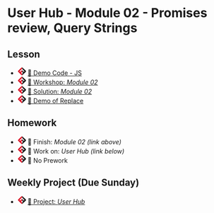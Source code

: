 # User Hub - Module 02 - Promises review, Query Strings

## Lesson
<!-- - ![FSA](/logo.png) [📺 Lecture]() -->
- ![FSA](/logo.png) [👾 Demo Code - JS](app.js)
- ![FSA](/logo.png) [🔬 Workshop: *Module 02*](https://learn.fullstackacademy.com/workshop/5e70ced67876630004afcddd/content/5e70ced67876630004afcde5/text)
- ![FSA](/logo.png) [👾 Solution: *Module 02*](https://learn.fullstackacademy.com/workshop/5e70ced67876630004afcddd/content/5e70ced67876630004afcdeb/text)
- ![FSA](/logo.png) [👾 Demo of Replace](replace-demo.js)

## Homework
- ![FSA](/logo.png) 🔬 Finish: *Module 02 (link above)*
- ![FSA](/logo.png) 🔬 Work on: *User Hub (link below)*
- ![FSA](/logo.png) 📖 No Prework

## Weekly Project (Due Sunday)
- ![FSA](/logo.png) [🔬 Project: *User Hub*](https://learn.fullstackacademy.com/workshop/5e6d4e18f762d1000459ff4d/content/5e6d4e18f762d1000459ff5d/text)

